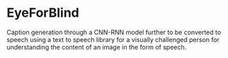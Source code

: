 # EyeForBlind
Caption generation through a CNN-RNN model further to be converted to speech using a text to speech library for a visually challenged person for understanding the content of an image in the form of speech.
